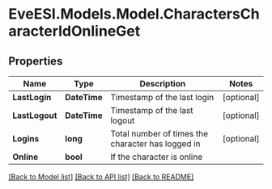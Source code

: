 # EveESI.Models.Model.CharactersCharacterIdOnlineGet

## Properties

Name | Type | Description | Notes
------------ | ------------- | ------------- | -------------
**LastLogin** | **DateTime** | Timestamp of the last login | [optional] 
**LastLogout** | **DateTime** | Timestamp of the last logout | [optional] 
**Logins** | **long** | Total number of times the character has logged in | [optional] 
**Online** | **bool** | If the character is online | 

[[Back to Model list]](../README.md#documentation-for-models) [[Back to API list]](../README.md#documentation-for-api-endpoints) [[Back to README]](../README.md)


